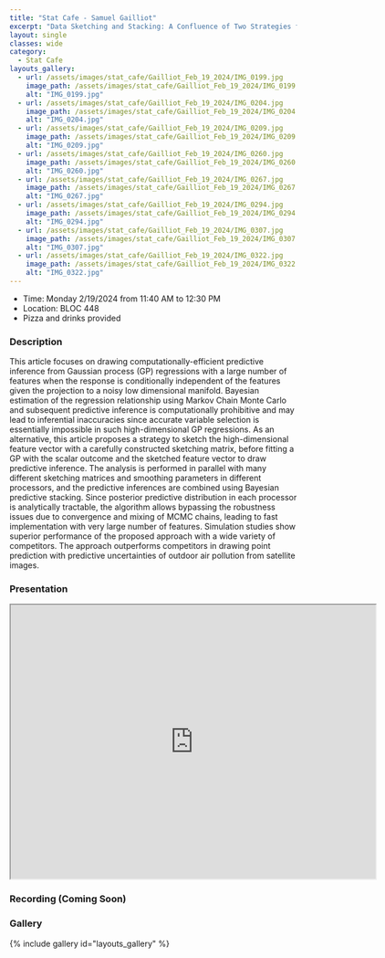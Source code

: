 ```yaml
---
title: "Stat Cafe - Samuel Gailliot"
excerpt: "Data Sketching and Stacking: A Confluence of Two Strategies for Predictive Inference in Gaussian Process Regressions with High-Dimensional Features"
layout: single
classes: wide
category: 
  - Stat Cafe
layouts_gallery:
  - url: /assets/images/stat_cafe/Gailliot_Feb_19_2024/IMG_0199.jpg
    image_path: /assets/images/stat_cafe/Gailliot_Feb_19_2024/IMG_0199.jpg
    alt: "IMG_0199.jpg"
  - url: /assets/images/stat_cafe/Gailliot_Feb_19_2024/IMG_0204.jpg
    image_path: /assets/images/stat_cafe/Gailliot_Feb_19_2024/IMG_0204.jpg
    alt: "IMG_0204.jpg"
  - url: /assets/images/stat_cafe/Gailliot_Feb_19_2024/IMG_0209.jpg
    image_path: /assets/images/stat_cafe/Gailliot_Feb_19_2024/IMG_0209.jpg
    alt: "IMG_0209.jpg"
  - url: /assets/images/stat_cafe/Gailliot_Feb_19_2024/IMG_0260.jpg
    image_path: /assets/images/stat_cafe/Gailliot_Feb_19_2024/IMG_0260.jpg
    alt: "IMG_0260.jpg"
  - url: /assets/images/stat_cafe/Gailliot_Feb_19_2024/IMG_0267.jpg
    image_path: /assets/images/stat_cafe/Gailliot_Feb_19_2024/IMG_0267.jpg
    alt: "IMG_0267.jpg"
  - url: /assets/images/stat_cafe/Gailliot_Feb_19_2024/IMG_0294.jpg
    image_path: /assets/images/stat_cafe/Gailliot_Feb_19_2024/IMG_0294.jpg
    alt: "IMG_0294.jpg"
  - url: /assets/images/stat_cafe/Gailliot_Feb_19_2024/IMG_0307.jpg
    image_path: /assets/images/stat_cafe/Gailliot_Feb_19_2024/IMG_0307.jpg
    alt: "IMG_0307.jpg"
  - url: /assets/images/stat_cafe/Gailliot_Feb_19_2024/IMG_0322.jpg
    image_path: /assets/images/stat_cafe/Gailliot_Feb_19_2024/IMG_0322.jpg
    alt: "IMG_0322.jpg"
---
```


- Time: Monday 2/19/2024 from 11:40 AM to 12:30 PM
- Location: BLOC 448
- Pizza and drinks provided
<!-- - [Presentation]({{ "/assets/files/stat_cafe/Gailliot_Feb_19_2024/StatCafe_Gailliot_slides.pdf" | relative_url }}) -->
<!-- - [Recording](s) -->

### Description
This article focuses on drawing computationally-efficient predictive inference from Gaussian process (GP) regressions with a large number of features when the response is conditionally independent of the features given the projection to a noisy low dimensional manifold. Bayesian estimation of the regression relationship using Markov Chain Monte Carlo and subsequent predictive inference is computationally prohibitive and may lead to inferential inaccuracies since accurate variable selection is essentially impossible in such high-dimensional GP regressions. As an alternative, this article proposes a strategy to sketch the high-dimensional feature vector with a carefully constructed sketching matrix, before fitting a GP with the scalar outcome and the sketched feature vector to draw predictive inference. The analysis is performed in parallel with many different sketching matrices and smoothing parameters in different processors, and the predictive inferences are combined using Bayesian predictive stacking. Since posterior predictive distribution in each processor is analytically tractable, the algorithm allows bypassing the robustness issues due to convergence and mixing of MCMC chains, leading to fast implementation with very large number of features.  Simulation studies show superior performance of the proposed approach with a wide variety of competitors. The approach outperforms competitors in drawing point prediction with predictive uncertainties of outdoor air pollution from satellite images.

### Presentation
<iframe src="https://drive.google.com/file/d/1aB6kvyj3Jdf4HPEbKUmdBQrnx93hrDH0/preview" width="640" height="480" allow="autoplay"></iframe>

### Recording (Coming Soon)


### Gallery

{% include gallery id="layouts_gallery" %}
